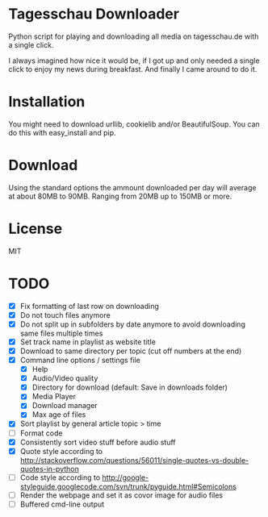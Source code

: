 Tagesschau Downloader
=============

Python script for playing and downloading all media on tagesschau.de with a single click.


I always imagined how nice it would be, if I got up and only needed a single click to enjoy my news during breakfast. And finally I came around to do it.

Installation
============

You might need to download urllib, cookielib and/or BeautifulSoup.
You can do this with easy_install and pip.

Download
========

Using the standard options the ammount downloaded per day will average at about 80MB to 90MB.
Ranging from 20MB up to 150MB or more.

License
=======

MIT

TODO
====
- [x] Fix formatting of last row on downloading
- [x] Do not touch files anymore
- [x] Do not split up in subfolders by date anymore to avoid downloading same files multiple times
- [x] Set track name in playlist as website title
- [x] Download to same directory per topic (cut off numbers at the end)
- [x] Command line options / settings file
  - [x] Help
  - [x] Audio/Video quality
  - [x] Directory for download (default: Save in downloads folder)
  - [x] Media Player
  - [x] Download manager
  - [x] Max age of files
- [x] Sort playlist by general article topic > time
- [ ] Format code
- [x] Consistently sort video stuff before audio stuff
- [x] Quote style according to http://stackoverflow.com/questions/56011/single-quotes-vs-double-quotes-in-python
- [ ] Code style according to http://google-styleguide.googlecode.com/svn/trunk/pyguide.html#Semicolons
- [ ] Render the webpage and set it as covor image for audio files
- [ ] Buffered cmd-line output

